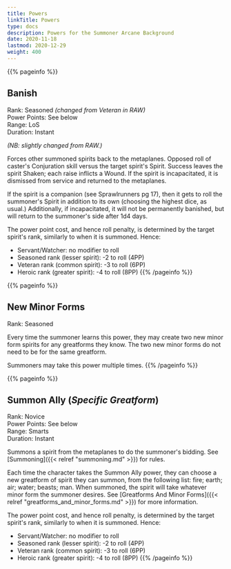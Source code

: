 ```yaml
---
title: Powers
linkTitle: Powers
type: docs
description: Powers for the Summoner Arcane Background
date: 2020-11-18
lastmod: 2020-12-29
weight: 400
---
```



{{% pageinfo %}}
## Banish
Rank: Seasoned *(changed from Veteran in RAW)*\
Power Points: See below \
Range: LoS \
Duration: Instant 

*(NB: slightly changed from RAW.)*

Forces other summoned spirits back to the metaplanes. Opposed roll of caster's Conjuration skill versus the target spirit's Spirit. Success leaves the spirit Shaken; each raise inflicts a Wound. If the spirit is incapacitated, it is dismissed from service and returned to the metaplanes.

If the spirit is a companion (see Sprawlrunners pg 17), then it gets to roll the summoner's Spirit in addition to its own (choosing the highest dice, as usual.) Additionally, if incapacitated, it will not be permanently banished, but will return to the summoner's side after 1d4 days.

The power point cost, and hence roll penalty, is determined by the target spirit's rank, similarly to when it is summoned. Hence:

* Servant/Watcher: no modifier to roll
* Seasoned rank (lesser spirit): -2 to roll (4PP)
* Veteran rank (common spirit): -3 to roll (6PP)
* Heroic rank (greater spirit): -4 to roll (8PP)
{{% /pageinfo %}} 


{{% pageinfo %}}
## New Minor Forms
Rank: Seasoned

Every time the summoner learns this power, they may create two new minor form spirits for any greatforms they know. The two new minor forms do not need to be for the same greatform.

Summoners may take this power multiple times. 
{{% /pageinfo %}}


{{% pageinfo %}}
## Summon Ally (*Specific Greatform*)
Rank: Novice \
Power Points: See below \
Range: Smarts \
Duration: Instant 

Summons a spirit from the metaplanes to do the summoner's bidding. See [Summoning]({{< relref "summoning.md" >}}) for rules.

Each time the character takes the Summon Ally power, they can choose a new greatform of spirit they can summon, from the following list: fire; earth; air; water; beasts; man. When summoned, the spirit will take whatever minor form the summoner desires. See [Greatforms And Minor Forms]({{< relref "greatforms_and_minor_forms.md" >}}) for more information.

The power point cost, and hence roll penalty, is determined by the target spirit's rank, similarly to when it is summoned. Hence:

* Servant/Watcher: no modifier to roll
* Seasoned rank (lesser spirit): -2 to roll (4PP)
* Veteran rank (common spirit): -3 to roll (6PP)
* Heroic rank (greater spirit): -4 to roll (8PP)
{{% /pageinfo %}} 
